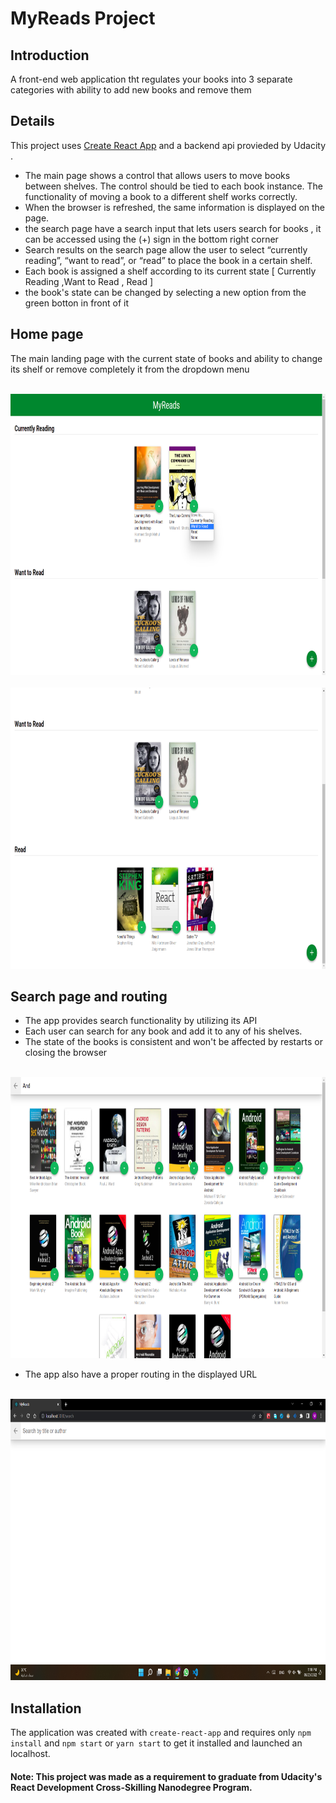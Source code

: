 # MyReads Project

## Introduction 

A front-end web application tht regulates your books into 3 separate categories with ability to add new books and remove them

## Details

This project uses  [Create React App](https://github.com/facebookincubator/create-react-app)
 and a backend api provieded by Udacity .
* The main page shows a control that allows users to move books between shelves. The control should be tied to each book instance. The functionality of moving a book to a different shelf works correctly.
* When the browser is refreshed, the same information is displayed on the page.
* the search page have a search input that lets users search for books , it can be accessed using the (+) sign in the bottom right corner
*  Search results on the search page allow the user to select “currently reading”, “want to read”, or “read” to place the book in a certain shelf.
*  Each book is assigned a shelf according to its current state [ Currently Reading ,Want to Read , Read  ]  
*  the book's state can be changed by selecting a new option from the green botton in front of it

## Home page

The main landing page with the current state of books and ability to change its shelf or remove completely it from the dropdown menu

<br>
 <img src="Screenshots/main.png" alt="Main" width=800 height= 450 />
<br>
<br>
 <img src="Screenshots/2.png" alt="Main" width=800 height= 450 />
<br>

 
## Search page and routing

* The app provides search functionality by utilizing its API 
* Each user can search for any book and add it to any of his shelves.
* The state of the books is consistent and won't be affected by restarts or closing the browser
 
 <br>
 <img src="Screenshots/search.png" alt="Main" width=800 height= 450 />
<br>

* The app also have a proper routing in the displayed URL

 <br>
 <img src="Screenshots/route.png" alt="Main" width=800 height= 450 />
<br>

 
## Installation 
 The application was created with `create-react-app` and requires only `npm install` and `npm start` or `yarn start` to get it installed and launched an localhost.

#### Note: This project was made as a requirement to graduate from Udacity's React Development Cross-Skilling Nanodegree Program.
